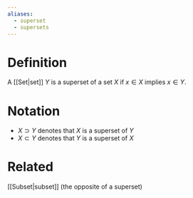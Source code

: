 ```yaml
---
aliases:
  - superset
  - supersets
---
```

# Definition
A [[Set|set]] $Y$ is a superset of a set $X$ if $x \in X$ implies $x \in Y$.
# Notation
- $X \supset Y$ denotes that $X$ is a superset of $Y$
- $X \subset Y$ denotes that $Y$ is a superset of $X$
# Related
[[Subset|subset]] (the opposite of a superset)